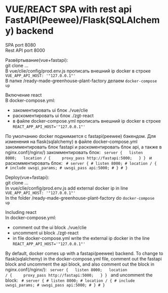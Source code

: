 # VUE/REACT SPA with rest api FastAPI(Peewee)/Flask(SQLAlchemy) backend 

SPA port 8080<br/>
Rest API port 8000

Развёртывание(vue+fastapi):<br/>
git clone ...<br/>
В vue/clie/config/prod.env.js прописать внешний ip docker в строке <code>VUE_APP_API_HOST: '"127.0.0.1"'</code><br/>
В папке /ready-made-greenhouse-plant-factory делаем <code>docker-compose up</code><br/>

Включение react<br/>
В docker-compose.yml:<br/>
- закоментировать ui блок ./vue/clie<br/>
- раскоментировать ui блок ./zgt-react<br/>
- в файле docker-compose.yml прописать внешний ip docker в строке <code>REACT_APP_API_HOST='"127.0.0.1"'</code><br/>

По умолчанию docker поднимается с fastapi(peewee) бэкендом. Для изменения на flask(sqlalchemy) в файле docker-compose.yml закомментировать блок fastapi и раскоментировать блок api, а также в nginx.conf(/nginx/) закомментировать блок:
<code>
server {
&nbsp;&nbsp;listen 8000;
&nbsp;&nbsp;location / {
&nbsp;&nbsp;&nbsp;&nbsp;proxy_pass http://fastapi:5000;
&nbsp;&nbsp;}
}
</code>
и раскомментировать блок:
<code>
\# server {
\#   listen 8000;
\#     location / {
\#       include uwsgi_params;
\#       uwsgi_pass api:5000;
\#    }
\# }
</code>

Deploy(vue+fastapi):<br/>
git clone ...<br/>
In vue/clie/config/prod.env.js add external docker ip in line <code>VUE_APP_API_HOST: '"127.0.0.1"'</code><br/>
In the folder /ready-made-greenhouse-plant-factory do <code>docker-compose up</code><br/>

Including react<br/>
In docker-compose.yml:<br/>
- comment out the ui block ./vue/clie<br/>
- uncomment ui block ./zgt-react<br/>
- in file docker-compose.yml write the external ip docker in the line <code>REACT_APP_API_HOST='"127.0.0.1"'</code><br/>

By default, docker comes up with a fastapi(peewee) backend. To change to flask(sqlalchemy) in the docker-compose.yml file, comment out the fastapi block and uncomment the api block, and also comment out the block in nginx.conf(/nginx/):
<code>
server {
&nbsp;&nbsp;listen 8000;
&nbsp;&nbsp;location / {
&nbsp;&nbsp;&nbsp;&nbsp;proxy_pass http://fastapi:5000;
&nbsp;&nbsp;}
}
</code>
and uncomment the block:
<code>
\# server {
\#   listen 8000;
\#     location / {
\#       include uwsgi_params;
\#       uwsgi_pass api:5000;
\#    }
\# }
</code>

